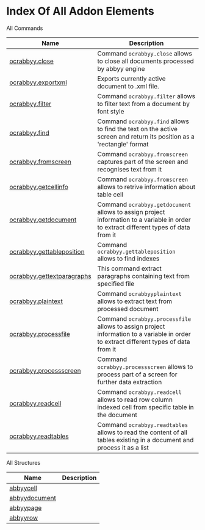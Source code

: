 # Index Of All Addon Elements


 All Commands

| Name | Description |
| ---- | ----------- |
| [ocrabbyy.close](https://github.com/G1ANT-Robot/G1ANT.Addon/blob/master/G1ANT.Addon.Ocr.AbbyyFineReader/Commands/OcrAbbyyCloseCommand.md) | Command `ocrabbyy.close` allows to close all documents processed by abbyy engine |
| [ocrabbyy.exportxml](https://github.com/G1ANT-Robot/G1ANT.Addon/blob/master/G1ANT.Addon.Ocr.AbbyyFineReader/Commands/OcrAbbyyExportXmlCommand.md) | Exports currently active document to .xml file. |
| [ocrabbyy.filter](https://github.com/G1ANT-Robot/G1ANT.Addon/blob/master/G1ANT.Addon.Ocr.AbbyyFineReader/Commands/OcrAbbyyFilterCommand.md) | Command `ocrabbyy.filter` allows to filter text from a document by font style |
| [ocrabbyy.find](https://github.com/G1ANT-Robot/G1ANT.Addon/blob/master/G1ANT.Addon.Ocr.AbbyyFineReader/Commands/OcrAbbyyFindCommand.md) | Command `ocrabbyy.find` allows to find the text on the active screen and return its position as a &apos;rectangle&apos; format |
| [ocrabbyy.fromscreen](https://github.com/G1ANT-Robot/G1ANT.Addon/blob/master/G1ANT.Addon.Ocr.AbbyyFineReader/Commands/OcrAbbyyFromScreenCommand.md) | Command `ocrabbyy.fromscreen` captures part of the screen and recognises text from it |
| [ocrabbyy.getcellinfo](https://github.com/G1ANT-Robot/G1ANT.Addon/blob/master/G1ANT.Addon.Ocr.AbbyyFineReader/Commands/OcrAbbyyGetCellInfoCommand.md) | Command `ocrabbyy.fromscreen` allows to retrive information about table cell |
| [ocrabbyy.getdocument](https://github.com/G1ANT-Robot/G1ANT.Addon/blob/master/G1ANT.Addon.Ocr.AbbyyFineReader/Commands/OcrAbbyyGetDocumentCommand.md) | Command `ocrabbyy.getdocument` allows to assign project information to a variable in order to extract different types of data from it |
| [ocrabbyy.gettableposition](https://github.com/G1ANT-Robot/G1ANT.Addon/blob/master/G1ANT.Addon.Ocr.AbbyyFineReader/Commands/OcrAbbyyGetTablePositionCommand.md) | Command `ocrabbyy.gettableposition ` allows to find indexes |
| [ocrabbyy.gettextparagraphs](https://github.com/G1ANT-Robot/G1ANT.Addon/blob/master/G1ANT.Addon.Ocr.AbbyyFineReader/Commands/OcrAbbyyGetTextParagraphsCommand.md) | This command extract paragraphs containing text from specified file |
| [ocrabbyy.plaintext](https://github.com/G1ANT-Robot/G1ANT.Addon/blob/master/G1ANT.Addon.Ocr.AbbyyFineReader/Commands/OcrAbbyyPlainTextCommand.md) | Command `ocrabbyyplaintext` allows to extract text from processed document |
| [ocrabbyy.processfile](https://github.com/G1ANT-Robot/G1ANT.Addon/blob/master/G1ANT.Addon.Ocr.AbbyyFineReader/Commands/OcrAbbyyProcessFileCommand.md) | Command `ocrabbyy.processfile` allows to assign project information to a variable in order to extract different types of data from it |
| [ocrabbyy.processscreen](https://github.com/G1ANT-Robot/G1ANT.Addon/blob/master/G1ANT.Addon.Ocr.AbbyyFineReader/Commands/OcrAbbyyProcessScreenCommand.md) | Command `ocrabbyy.processscreen` allows to process part of a screen for further data extraction |
| [ocrabbyy.readcell](https://github.com/G1ANT-Robot/G1ANT.Addon/blob/master/G1ANT.Addon.Ocr.AbbyyFineReader/Commands/OcrAbbyyReadCellCommand.md) | Command `ocrabbyy.readcell` allows to read row column indexed cell from specific table in the document |
| [ocrabbyy.readtables](https://github.com/G1ANT-Robot/G1ANT.Addon/blob/master/G1ANT.Addon.Ocr.AbbyyFineReader/Commands/OcrAbbyyReadTablesCommand.md) | Command `ocrabbyy.readtables` allows to read the content of all tables existing in a document and process it as a list |

 All Structures

| Name | Description |
| ---- | ----------- |
| [abbyycell](https://github.com/G1ANT-Robot/G1ANT.Addon/blob/master/G1ANT.Addon.Ocr.AbbyyFineReader/Structures/AbbyyCellStructure.md) |  |
| [abbyydocument](https://github.com/G1ANT-Robot/G1ANT.Addon/blob/master/G1ANT.Addon.Ocr.AbbyyFineReader/Structures/AbbyyDocumentStructure.md) |  |
| [abbyypage](https://github.com/G1ANT-Robot/G1ANT.Addon/blob/master/G1ANT.Addon.Ocr.AbbyyFineReader/Structures/AbbyyPageStructure.md) |  |
| [abbyyrow](https://github.com/G1ANT-Robot/G1ANT.Addon/blob/master/G1ANT.Addon.Ocr.AbbyyFineReader/Structures/AbbyyRowStructure.md) |  |
